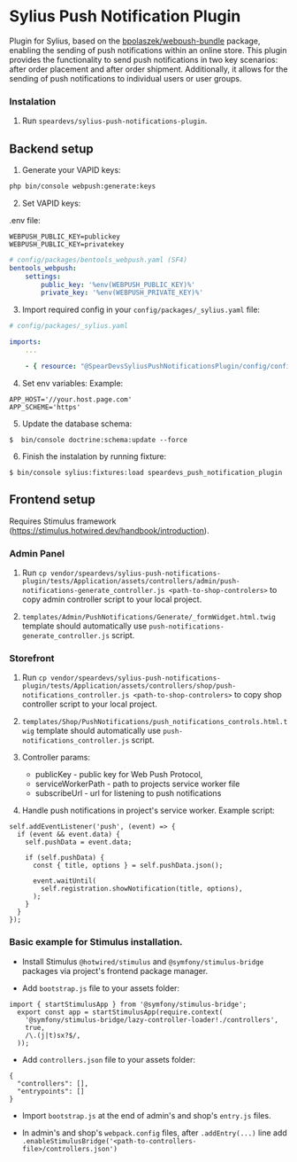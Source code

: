 # Sylius Push Notification Plugin

Plugin for Sylius, based on the [bpolaszek/webpush-bundle](https://github.com/bpolaszek/webpush-bundle) package, enabling the sending of push notifications within an online store. This plugin provides the functionality to send push notifications in two key scenarios: after order placement and after order shipment. Additionally, it allows for the sending of push notifications to individual users or user groups.

### Instalation

1. Run `speardevs/sylius-push-notifications-plugin`.

## Backend setup

1. Generate your VAPID keys:

```bash
php bin/console webpush:generate:keys
```

2. Set VAPID keys:

.env file:
```
WEBPUSH_PUBLIC_KEY=publickey
WEBPUSH_PUBLIC_KEY=privatekey
```

```yaml
# config/packages/bentools_webpush.yaml (SF4) 
bentools_webpush:
    settings:
        public_key: '%env(WEBPUSH_PUBLIC_KEY)%'
        private_key: '%env(WEBPUSH_PRIVATE_KEY)%'
```

3. Import required config in your `config/packages/_sylius.yaml` file:
```yaml
# config/packages/_sylius.yaml

imports:
    ...

    - { resource: "@SpearDevsSyliusPushNotificationsPlugin/config/config.yaml" }
```

4. Set env variables:
Example:
```
APP_HOST='//your.host.page.com'
APP_SCHEME='https'
```
5.  Update the database schema:

```
$  bin/console doctrine:schema:update --force
```

6. Finish the instalation by running fixture:

```
$ bin/console sylius:fixtures:load speardevs_push_notification_plugin
```

## Frontend setup
Requires Stimulus framework (https://stimulus.hotwired.dev/handbook/introduction).

### Admin Panel  

1. Run `cp vendor/speardevs/sylius-push-notifications-plugin/tests/Application/assets/controllers/admin/push-notifications-generate_controller.js <path-to-shop-controlers>` to copy admin controller script to your local project.

2. `templates/Admin/PushNotifications/Generate/_formWidget.html.twig` template should automatically use `push-notifications-generate_controller.js` script.

### Storefront

1. Run `cp vendor/speardevs/sylius-push-notifications-plugin/tests/Application/assets/controllers/shop/push-notifications_controller.js <path-to-shop-controlers>` to copy shop controller script to your local project.

2. `templates/Shop/PushNotifications/push_notifications_controls.html.twig` template should automatically use `push-notifications_controller.js` script.

3. Controller params:
    - publicKey - public key for Web Push Protocol,
    - serviceWorkerPath - path to projects service worker file
    - subscribeUrl - url for listening to push notifications

4. Handle push notifications in project's service worker. Example script:

```
self.addEventListener('push', (event) => {
  if (event && event.data) {
    self.pushData = event.data;

    if (self.pushData) {
      const { title, options } = self.pushData.json();

      event.waitUntil(
        self.registration.showNotification(title, options),
      );
    }
  }
});
```

### Basic example for Stimulus installation.
  - Install Stimulus `@hotwired/stimulus` and `@symfony/stimulus-bridge` packages via project's frontend package manager.

  -  Add `bootstrap.js` file to your assets folder:
  ```
  import { startStimulusApp } from '@symfony/stimulus-bridge';
    export const app = startStimulusApp(require.context(
      '@symfony/stimulus-bridge/lazy-controller-loader!./controllers',
      true,
      /\.(j|t)sx?$/,
    ));
  ```

  - Add `controllers.json` file to your assets folder:
  ```
  {
    "controllers": [],
    "entrypoints": []
  }
  ```

  - Import `bootstrap.js` at the end of admin's and shop's `entry.js` files.

  - In admin's and shop's `webpack.config` files, after `.addEntry(...)` line add `.enableStimulusBridge('<path-to-controllers-file>/controllers.json')`
